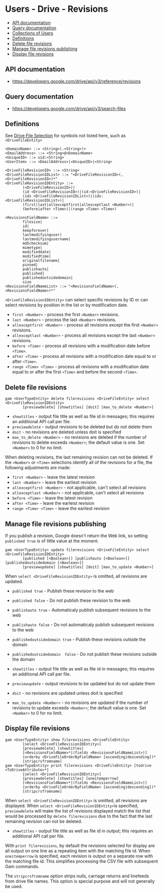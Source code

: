 # Users - Drive - Revisions
- [API documentation](#api-documentation)
- [Query documentation](#query-documentation)
- [Collections of Users](Collections-of-Users)
- [Definitions](#definitions)
- [Delete file revisions](#delete-file-revisions)
- [Manage file revisions publishing](#manage-file-revisions-publishing)
- [Display file revisions](#display-file-revisions)

## API documentation
* https://developers.google.com/drive/api/v3/reference/revisions

## Query documentation
* https://developers.google.com/drive/api/v3/search-files

## Definitions
See [Drive File Selection](Drive-File-Selection) for symbols not listed here, such as `<DriveFileEntity>`
```
<DomainName> ::= <String>(.<String>)+
<EmailAddress> ::= <String>@<DomainName>
<UniqueID> ::= uid:<String>
<UserItem> ::= <EmailAddress>|<UniqueID>|<String>

<DriveFileRevisionID> ::= <String>
<DriveFileRevisionIDList> ::= "<DriveFileRevisionID>(,<DriveFileRevisionID>)*"
<DriveFileRevisionIDEntity> ::=
        (<DriveFileRevisionID>)|
        (id <DriveFileRevisionID>)|(id:<DriveFileRevisionID>)|
        (ids <DriveFileRevisionIDList>)|(ids:<DriveFileRevisionIDList>)|
        (first|last|allexceptfirst|allexceptlast <Number>)|
        (before|after <Time>)|(range <Time> <Time>)

<RevisionsFieldName> ::=
        filesize|
        id|
        keepforever|
        lastmodifyinguser|
        lastmodifyingusername|
        md5checksum|
        mimetype|
        modifieddate|
        modifiedtime|
        originalfilename|
        pinned|
        publishauto|
        published|
        publishedoutsidedomain|
        size
<RevisionsFieldNameList> ::= "<RevisionsFieldName>(,<RevisionsFieldName>)*"
```
`<DriveFileRevisionIDEntity>` can select specific revisions by ID or can select revisions by position in the list or by modification date.
* `first <Number>` - process the first `<Number>` revisions.
* `last <Number>` - process the last `<Number>` revisions.
* `allexceptfirst <Number>` - process all revisions except the first `<Number>` revisions.
* `allexceptlast <Number>` - process all revisions except the last `<Number>` revisions.
* `before <Time>` - process all revisions with a modification date before `<Time>`.
* `after <Time>` - process all revisions with a modification date equal to or after `<Time>`.
* `range <Time> <Time>` - process all revisions with a modification date equal to or after the first `<Time>` and before the second `<Time>`.

## Delete file revisions
```
gam <UserTypeEntity> delete filerevisions <DriveFileEntity> select <DriveFileRevisionIDEntity>
        [previewdelete] [showtitles] [doit] [max_to_delete <Number>]
```
* `showtitles` - output file title as well as file id in messages; this requires an additional API call per file.
* `previewdelete` - output revisions to be deleted but do not delete them
* `doit` - no revisions are deleted unless doit is specified
* `max_to_delete <Number>` - no revisions are deleted if the number of revisions to delete exceeds `<Number>`; the default value is one. Set `<Number>` to 0 for no limit.

When deleting revisions, the last remaining revision can not be deleted. If the `<Number>` or `<Time>` selections identify all of the revisions for a file,
the following adjustments are made:
* `first <Number>` - leave the latest revision
* `last <Number>` - leave the earliest revision
* `allexceptfirst <Number>` - not applicable, can't select all revisions
* `allexceptlast <Number>` -  not applicable, can't select all revisions
* `before <Time>` - leave the latest revision
* `after <Time>` - leave the earleist revision
* `range <Time> <Time>` - leave the earliest revision

## Manage file revisions publishing
If you publish a revision, Google doesn't return the Web link, so setting `published true` is of little
value at the moment.
```
gam <UserTypeEntity> update filerevisions <DriveFileEntity> select <DriveFileRevisionIDEntity>
        [published [<Boolean>]] [publishauto [<Boolean>]] [publishedoutsidedomain [<Boolean>]]
        [previewupdate] [showtitles] [doit] [max_to_update <Number>]
```
When `select <DriveFileRevisionIDEntity>` is omitted, all revisions are updated. 

* `published true` - Publish these revision to the web
* `published false` - Do not publish these revision to the web
* `publishauto true` - Automaticaly publish subsequent revisions to the web
* `publishauto false` - Do not automaticaly publish subsequent revisions to the web
* `publishedoutsidedomain true` - Publish these revisions outside the domain
* `publishedoutsidedomain  false` - Do not publish these revisions outside the domain

* `showtitles` - output file title as well as file id in messages; this requires an additional API call per file.
* `previewupdate` - output revisions to be updated but do not update them
* `doit` - no revisions are updated unless doit is specified
* `max_to_update <Number>` - no revisions are updated if the number of revisions to update exceeds `<Number>`; the default value is one. Set `<Number>` to 0 for no limit.

## Display file revisions
```
gam <UserTypeEntity> show filerevisions <DriveFileEntity>
        [select <DriveFileRevisionIDEntity>]
        [previewdelete] [showtitles]
        [<RevisionsFieldName>*|(fields <RevisionsFieldNameList>)]
        (orderby <DriveFileOrderByFieldName> [ascending|descending])*
        [stripcrsfromname]
gam <UserTypeEntity> print filerevisions <DriveFileEntity> [todrive <ToDriveAttribute>*]
        [select <DriveFileRevisionIDEntity>]
        [previewdelete] [showtitles] [oneitemperrow]
        [<RevisionsFieldName>*|(fields <RevisionsFieldNameList>)]
        (orderby <DriveFileOrderByFieldName> [ascending|descending])*
        [stripcrsfromname]
```
When `select <DriveFileRevisionIDEntity>` is omitted, all revisions are displayed. When `select <DriveFileRevisionIDEntity>`is specified,
`previewdelete` will make the list of revisions displayed match the list that would be processed by `delete filerevisions` due to the fact
that the last remaining revision can not be deleted.

* `showtitles` - output file title as well as file id in output; this requires an additional API call per file.

With `print filerevisions`, by default the revisions selected for display are all output on one line as a repeating item with the matching file id.
When `oneitemperrow` is specified, each revision is output on a separate row with the matching file id. This simplifies processing the CSV file with subsequent Gam commands.

The `stripcrsfromname` option strips nulls, carriage returns and linefeeds from drive file names.
This option is special purpose and will not generally be used.
